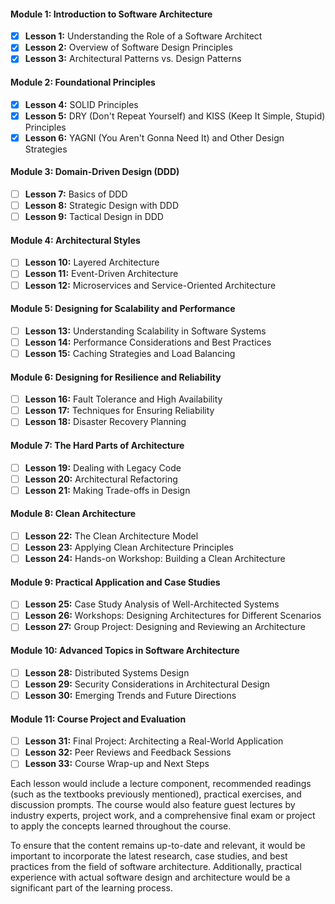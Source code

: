 #### Module 1: Introduction to Software Architecture
- [x] **Lesson 1:** Understanding the Role of a Software Architect
- [x] **Lesson 2:** Overview of Software Design Principles
- [x] **Lesson 3:** Architectural Patterns vs. Design Patterns

#### Module 2: Foundational Principles
- [x] **Lesson 4:** SOLID Principles
- [x] **Lesson 5:** DRY (Don't Repeat Yourself) and KISS (Keep It Simple, Stupid) Principles
- [x] **Lesson 6:** YAGNI (You Aren't Gonna Need It) and Other Design Strategies

#### Module 3: Domain-Driven Design (DDD)
- [ ] **Lesson 7:** Basics of DDD
- [ ] **Lesson 8:** Strategic Design with DDD
- [ ] **Lesson 9:** Tactical Design in DDD

#### Module 4: Architectural Styles
- [ ] **Lesson 10:** Layered Architecture
- [ ] **Lesson 11:** Event-Driven Architecture
- [ ] **Lesson 12:** Microservices and Service-Oriented Architecture

#### Module 5: Designing for Scalability and Performance
- [ ] **Lesson 13:** Understanding Scalability in Software Systems
- [ ] **Lesson 14:** Performance Considerations and Best Practices
- [ ] **Lesson 15:** Caching Strategies and Load Balancing

#### Module 6: Designing for Resilience and Reliability
- [ ] **Lesson 16:** Fault Tolerance and High Availability
- [ ] **Lesson 17:** Techniques for Ensuring Reliability
- [ ] **Lesson 18:** Disaster Recovery Planning

#### Module 7: The Hard Parts of Architecture
- [ ] **Lesson 19:** Dealing with Legacy Code
- [ ] **Lesson 20:** Architectural Refactoring
- [ ] **Lesson 21:** Making Trade-offs in Design

#### Module 8: Clean Architecture
- [ ] **Lesson 22:** The Clean Architecture Model
- [ ] **Lesson 23:** Applying Clean Architecture Principles
- [ ] **Lesson 24:** Hands-on Workshop: Building a Clean Architecture

#### Module 9: Practical Application and Case Studies
- [ ] **Lesson 25:** Case Study Analysis of Well-Architected Systems
- [ ] **Lesson 26:** Workshops: Designing Architectures for Different Scenarios
- [ ] **Lesson 27:** Group Project: Designing and Reviewing an Architecture

#### Module 10: Advanced Topics in Software Architecture
- [ ] **Lesson 28:** Distributed Systems Design
- [ ] **Lesson 29:** Security Considerations in Architectural Design
- [ ] **Lesson 30:** Emerging Trends and Future Directions

#### Module 11: Course Project and Evaluation
- [ ] **Lesson 31:** Final Project: Architecting a Real-World Application
- [ ] **Lesson 32:** Peer Reviews and Feedback Sessions
- [ ] **Lesson 33:** Course Wrap-up and Next Steps

Each lesson would include a lecture component, recommended readings (such as the textbooks previously mentioned), practical exercises, and discussion prompts. The course would also feature guest lectures by industry experts, project work, and a comprehensive final exam or project to apply the concepts learned throughout the course.

To ensure that the content remains up-to-date and relevant, it would be important to incorporate the latest research, case studies, and best practices from the field of software architecture. Additionally, practical experience with actual software design and architecture would be a significant part of the learning process.